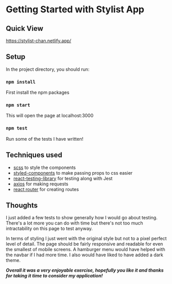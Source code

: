 # Getting Started with Stylist App

## Quick View

https://stylist-chan.netlify.app/

## Setup

In the project directory, you should run:

### `npm install`

First install the npm packages

### `npm start`

This will open the page at localhost:3000

### `npm test`

Run some of the tests I have written!

## Techniques used

- [scss](https://sass-lang.com/) to style the components
- [styled-components](https://styled-components.com/docs) to make passing props to css easier
- [react-testing-library](https://testing-library.com/docs/react-testing-library/intro/) for testing along with Jest
- [axios](https://www.npmjs.com/package/axios) for making requests
- [react router](https://reactrouter.com/web/guides/quick-start) for creating routes

## Thoughts

I just added a few tests to show generally how I would go about testing. There's a lot more you can do with time but there's not too much intractability on this page to test anyway.

In terms of styling I just went with the original style but not to a pixel perfect level of detail. The page should be fairly responsive and readable for even the smallest of mobile screens. A hamburger menu would have helped with the navbar if I had more time. I also would have liked to have added a dark theme.

**_Overall it was a very enjoyable exercise, hopefully you like it and thanks for taking it time to consider my application!_**
